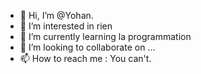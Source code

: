 - 👋 Hi, I’m @Yohan.
- 👀 I’m interested in rien
- 🌱 I’m currently learning la programmation
- 💞️ I’m looking to collaborate on ...
- 📫 How to reach me : You can't.

<!---
y-yohan/y-yohan is a ✨ special ✨ repository because its `README.md` (this file) appears on your GitHub profile.
You can click the Preview link to take a look at your changes.
--->
